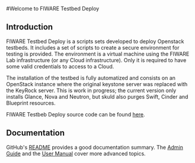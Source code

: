 #<a name="top"></a>Welcome to FIWARE Testbed Deploy

## Introduction

FIWARE Testbed Deploy is a scripts sets developed to deploy Openstack testbeds. It includes a set of scripts to create a secure environment for testing is provided. The
environment is a virtual machine using the FIWARE Lab infrastructure (or any Cloud infrastructure). Only it is required to have
some valid credentials to access to a Cloud.

The installation of the testbed is fully automatized and consists on an OpenStack
instance where the original keystone server was replaced with the KeyRock server.
This is work in progress; the current version only installs Glance, Nova and Neutron,
but skuld also purges Swift, Cinder and Blueprint resources.

FIWARE Testbeb Deploy source code can be found [here](https://github.com/telefonicaid/fiware-testbed-deploy.git).


## Documentation

GitHub's [README](../README.md) provides a good documentation summary.
The [Admin Guide](admin.md) and the [User Manual](user.md) cover more advanced topics.

